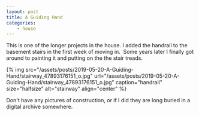 ```yaml
---
layout: post
title: A Guiding Hand
categories:
    - house
---
```


This is one of the longer projects in the house. I added the handrail to the basement stairs in the first week of moving in.  Some years later I finally got around to painting it and putting on the the stair treads.

{% img src="/assets/posts/2019-05-20-A-Guiding-Hand/stairway_47893176151_o.jpg" url="/assets/posts/2019-05-20-A-Guiding-Hand/stairway_47893176151_o.jpg" caption="handrail" size="halfsize" alt="stairway" align="center" %}

Don't have any pictures of construction, or if I did they are long buried in a digital archive somewhere.